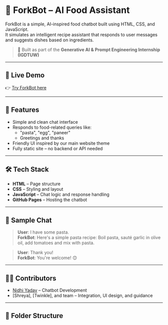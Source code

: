 # 🤖 ForkBot – AI Food Assistant

ForkBot is a simple, AI-inspired food chatbot built using HTML, CSS, and JavaScript.  
It simulates an intelligent recipe assistant that responds to user messages and suggests dishes based on ingredients.

> 🍴 Built as part of the **Generative AI & Prompt Engineering Internship (IGDTUW)**

---

## 🔗 Live Demo

👉 [Try ForkBot here](https://Nidhiiiyadav01.github.io/chatbot/)

---

## 💬 Features

- Simple and clean chat interface
- Responds to food-related queries like:
  - "pasta", "egg", "paneer"
  - Greetings and thanks
- Friendly UI inspired by our main website theme
- Fully static site – no backend or API needed

---

## 🛠 Tech Stack

- **HTML** – Page structure
- **CSS** – Styling and layout
- **JavaScript** – Chat logic and response handling
- **GitHub Pages** – Hosting the chatbot

---

## 🧠 Sample Chat

> **User**: I have some pasta.  
> **ForkBot**: Here's a simple pasta recipe: Boil pasta, sauté garlic in olive oil, add tomatoes and mix with pasta.

> **User**: Thank you!  
> **ForkBot**: You're welcome! 😊

---

## 👩‍💻 Contributors

- [Nidhi Yadav](https://github.com/Nidhiiiyadav01) – Chatbot Development
- [Shreya], [Twinkle], and team – Integration, UI design, and guidance

---

## 📂 Folder Structure


